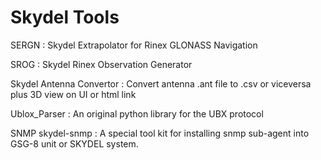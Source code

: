 # Skydel Tools

SERGN                    : Skydel Extrapolator for Rinex GLONASS Navigation

SROG                     : Skydel Rinex Observation Generator

Skydel Antenna Convertor : Convert antenna .ant file to .csv or viceversa plus 3D view on UI or html link

Ublox_Parser             : An original python library for the UBX protocol

SNMP skydel-snmp         : A special tool kit for installing snmp sub-agent into GSG-8 unit or SKYDEL system.
